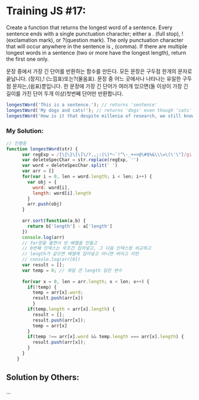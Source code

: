 # Training JS #17:

Create a function that returns the longest word of a sentence.
Every sentence ends with a single punctuation character; either a . (full stop), ! (exclamation mark), or ?(question mark). The only punctuation character that will occur anywhere in the sentence is , (comma). If there are multiple longest words in a sentence (two or more have the longest length), return the first one only.

문장 중에서 가장 긴 단어를 반환하는 함수를 만든다.
모든 문장은 구두점 한개의 문자로 끝납니다.
(정지),! (느낌표)또는?(물음표). 문장 중 어느 곳에서나 나타나는 유일한 구두점 문자는,(쉼표)뿐입니다. 
한 문장에 가장 긴 단어가 여러개 있으면(둘 이상이 가장 긴 길이를 가진 단어 두개 이상)첫번째 단어만 반환합니다.


```js
longestWord('This is a sentence.'); // returns 'sentence'
longestWord('My dogs and cats!'); // returns 'dogs' even though 'cats' is equally long
longestWord('How is it that despite millenia of research, we still know nothing?'); // returns 'millenia'
```

### My Solution:
```js
// 진행중
function longestWord(str) {
      var regExp = /[\{\}\[\]\/?.,;:|\)*~`!^\-_+<>@\#$%&\\\=\(\'\"]/gi
      var deleteSpecChar = str.replace(regExp, '')
      var word = deleteSpecChar.split(' ')
      var arr = []
      for(var i = 0, len = word.length; i < len; i++) {
        var obj = { 
          word: word[i],
          length: word[i].length
        }
        arr.push(obj)
      }
      
      arr.sort(function(a,b) {
        return b['length'] - a['length']
      })
      console.log(arr)
      // for문을 돌면서 빈 배열을 만들고
      // 0번째 인덱스는 무조건 집어넣고, 그 다음 인덱스랑 비교하고
      // length가 같으면 배열에 집어넣고 아니면 버리고 리턴
      // console.log(arr[0])
      var result = [];
      var temp = 0; // 제일 큰 length 담은 변수
      
      for(var x = 0, len = arr.length; x < len; x++) {
        if(!temp) { 
          temp = arr[x].word;
          result.push(arr[x])
          }
        if(temp.length < arr[x].length) {
          result = [];
          result.push(arr[x]);
          temp = arr[x]
        }
        if(temp !== arr[x].word && temp.length === arr[x].length) {
          result.push(arr[x]);
        }
      }
    }
```

## Solution by Others:
...
